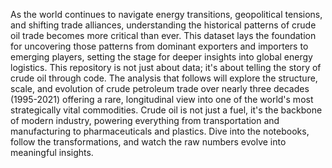 As the world continues to navigate energy transitions, geopolitical tensions, and shifting trade alliances, understanding the historical patterns of crude oil trade becomes more critical than ever. This dataset lays the foundation for uncovering those patterns from dominant exporters and importers to emerging players, setting the stage for deeper insights into global energy logistics. This repository is not just about data; it's about telling the story of crude oil through code. The analysis that follows will explore the structure, scale, and evolution of crude petroleum trade over nearly three decades (1995-2021) offering a rare, longitudinal view into one of the world's most strategically vital commodities. Crude oil is not just a fuel, it's the backbone of modern industry, powering everything from transportation and manufacturing to pharmaceuticals and plastics. Dive into the notebooks, follow the transformations, and watch the raw numbers evolve into meaningful insights.